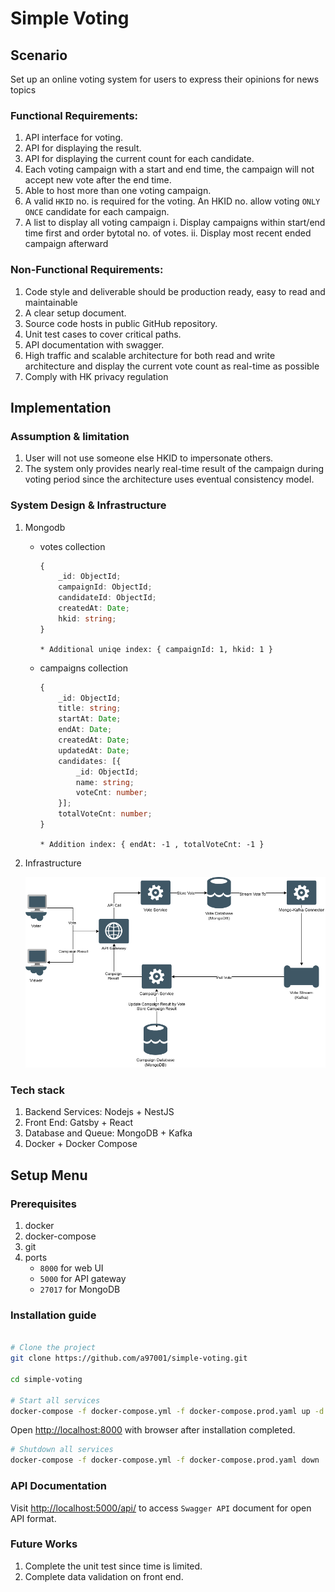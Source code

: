 # Simple Voting

## Scenario
Set up an online voting system for users to express their opinions for news topics

### Functional Requirements:
1. API interface for voting.
2. API for displaying the result.
3. API for displaying the current count for each candidate.
4. Each voting campaign with a start and end time, the campaign will not accept new vote after the end time.
5. Able to host more than one voting campaign.
6. A valid `HKID` no. is required for the voting. An HKID no. allow voting `ONLY ONCE` candidate for each campaign.
7. A list to display all voting campaign
i. Display campaigns within start/end time first and order bytotal no. of votes.
ii. Display most recent ended campaign afterward

### Non-Functional Requirements:
1. Code style and deliverable should be production ready, easy to read and maintainable
2. A clear setup document.
3. Source code hosts in public GitHub repository.
4. Unit test cases to cover critical paths.
5. API documentation with swagger.
6. High traffic and scalable architecture for both read and write architecture and display the current vote count as real-time as possible
7. Comply with HK privacy regulation


## Implementation

### Assumption & limitation
1. User will not use someone else HKID to impersonate others.
2. The system only provides nearly real-time result of the campaign during voting period since the architecture uses eventual consistency model.

### System Design & Infrastructure
1. Mongodb
    * votes collection
        ```ts
        {
            _id: ObjectId;
            campaignId: ObjectId;
            candidateId: ObjectId;
            createdAt: Date;
            hkid: string;
        }
        ```
        `* Additional uniqe index: { campaignId: 1, hkid: 1 }`

    * campaigns collection
        ```ts
        {
            _id: ObjectId;
            title: string;
            startAt: Date;
            endAt: Date;
            createdAt: Date;
            updatedAt: Date;
            candidates: [{
                _id: ObjectId;
                name: string;
                voteCnt: number;
            }];
            totalVoteCnt: number;
        }
        ```
        `* Addition index: { endAt: -1 , totalVoteCnt: -1 }`

2. Infrastructure

    ![infra-chart](https://raw.githubusercontent.com/a97001/simple-voting/main/docs/simple-voting-arch.png)

### Tech stack
1. Backend Services: Nodejs + NestJS
2. Front End: Gatsby + React
3. Database and Queue: MongoDB + Kafka
4. Docker + Docker Compose 

## Setup Menu
### Prerequisites
1. docker
2. docker-compose
3. git
4. ports
    * `8000` for web UI
    * `5000` for API gateway
    * `27017` for MongoDB

### Installation guide
```bash

# Clone the project
git clone https://github.com/a97001/simple-voting.git

cd simple-voting

# Start all services
docker-compose -f docker-compose.yml -f docker-compose.prod.yaml up -d --build
```

Open [http://localhost:8000](http://localhost:8000) with browser after installation completed.

```bash
# Shutdown all services
docker-compose -f docker-compose.yml -f docker-compose.prod.yaml down
```

### API Documentation
Visit [http://localhost:5000/api/](http://localhost:5000/api/) to access `Swagger API` document for open API format.

### Future Works
1. Complete the unit test since time is limited.
2. Complete data validation on front end.
